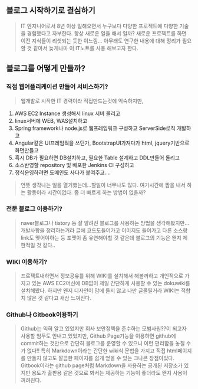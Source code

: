 
## 블로그 시작하기로 결심하기
> IT 엔지니어로서 8년 이상 일해오면서 누구보다 다양한 프로젝트에 다양한 기술을 경험했다고 자부한다. 항상 새로운 일을 해서 일까? 새로운 프로젝트를 하면 이전 지식들이 리셋되는 듯한 이느낌... 아무래도 연구한 내용에 대해 정리가 필요할 것 같아서 늦게나마 이 IT노트를 사용 해보고자 한다.

## 블로그를 어떻게 만들까?

### 직접 웹어플리케이션 만들어 서비스하기?

> 웹개발로 시작한 IT 경력이라 직접만드는것에 익숙하지만, 
 1. AWS EC2 Instance 생성해서 linux 서버 올리고
 2. linux서버에 WEB, WAS설치하고
 3. Spring framework나 node.js로 웹프레임워크 구성하고 ServerSide로직 개발하고
 4. Angular같은 UI프레임웍을 쓰던가, BootstrapUI가져다가 html, jquery기반으로 화면만들고
 5. 혹시 DB가 필요하면 DB설치하고, 필요한 Table 설계하고 DDL만들어 돌리고
 6. 소스반영할 repository 및 배포한 Jenkins CI 구성하고
 7. 정식운영하려면 도메인도 사다가 붙여주고....

> 언뜻 생각나는 일을 열거했는데...할일이 너무나도 많다. 여가시간에 짬을 내서 하는 활동이라 시간이없다. 좀 더 빠르게 하는 방법이 없을까?

### 전문 블로그 이용하기?
> naver블로그나 tistory 등 잘 알려진 블로그를 사용하는 방법을 생각해봤지만...개발사항을 정리하는거라 글에 코드도들어가고 이미지도 들어가고 다른 소스랑 link도 맺어야하는 등 포맷이 좀 유연해야할 것 같은데 블로그의 기능은 왠지 제한적일 것 같다..

### WIKI 이용하기?
> 프로젝트내하면서 정보공유를 위해 WIKI를 설치해서 해볼까하고 개인적으로 가지고 있는 AWS EC2머신에 DB없이 제일 간단하게 사용할 수 있는 dokuwiki를 설치해봤다.
> 하지만 왠지 디자인이 맘에 들지 않고 나만 글올릴거라 WIKI는 적합치 않은 것 같다고 새삼 느껴진다.

### Github나 Gitbook이용하기
> Github는 익히 알고 있었지만 회사 보안정책을 준수하는 모범사원??이 되고자 사용할 엄두도 안내고 있었지만, Github Page기능을 이용하면 github에 commit하는 것만으로 간단히 블로그를 운영할 수 있으니 이런 편리함을 놓칠 수가 없다!! 특히 Markdown이라는 간단한 wiki식 문법을 가지고 직접 html페이지를 만들지 않고도 깔끔한 페이지를 쉽게 얻을 수 있는 크나큰 장점이있다.
> Gitbook이라는 github page처럼 Markdown을 사용하는 공개된 저장소가 있지만 용도가 출판용 같은 것으로 봐서는 제공하는 기능이 좋더라도 왠지 사용이 꺼려진다.


